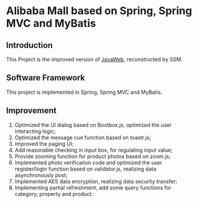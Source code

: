 # Alibaba Mall based on Spring, Spring MVC and MyBatis

## Introduction
This Project is the improved version of [JavaWeb](https://github.com/stephen-hjay/TMall_JavaWeb), reconstructed by SSM.

## Software Framework
This project is implemented in Spring, Spring MVC and MyBatis. 

## Improvement
1.  Optimized the UI dialog based on Bootbox.js, optimized the user interacting logic;
2.  Optimized the message cue function based on toastr.js;
3.  Improved the paging UI;
4.  Add reasonable checking in input box, for regulating input value;
5.  Provide zooming function for product photos based on zoom.js;
6.  Implemented photo verification code and optimized the user register/login function based on validator.js, realizing data asynchronously post;
7.  Implemented AES data encryption, realizing data security transfer;
8.  Implementing partial refreshment, add some query functions for category, property and product.



